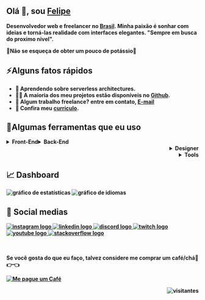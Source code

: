 <h2>Olá 👋, sou <a href="https://felipe-rocha.vercel.app/" target="_blank">Felipe </a></h2>

<p><strong>Desenvolvedor web e freelancer no <a href="https://linkss.app/mufmO" target="_blank">Brasil</a>. Minha paixão é sonhar com ideias e torná-las realidade com interfaces elegantes.
"Sempre em busca do proximo nivel".

<p>🍌Não se esqueça de obter um pouco de potássio🍌</p>

<h2>⚡️Alguns fatos rápidos</h2>
<div align="left">
    <ul>
        <li>🧐 Aprendendo sobre <strong>serverless architectures</strong>.</li>
        <li>👨‍💻 A maioria dos meu projetos estão disponíveis no <a href="https://github.com/FelipeSimoesDaRocha?tab=repositories" target="_blank">Github</a>.</li>
        <li>💼 Algum trabalho freelance? entre em contato, <a href="mailto:Felipe.SimoesDaRocha@Gmail.com" target="_blank">E-mail</a></li>
        <li>📙 Confira meu <a href="https://raw.githubusercontent.com/FelipeSimoesDaRocha/FelipeSimoesDaRocha/20afd8addb05fef498b106cf5ccfed7d3c7369f2/curriculo%5BPDF%5D.pdf" target="_blank">currículo</a>.</li>
    </ul>
</div>

<h2>🚀Algumas ferramentas que eu uso</h2>
<div>
  <div style="display: flex">
    <details align="left">
      <summary>Front-End</summary>
          <img src="https://raw.githubusercontent.com/devicons/devicon/master/icons/nextjs/nextjs-original.svg" alt="next-js" width="25" height="25" />
          <img src="https://raw.githubusercontent.com/devicons/devicon/master/icons/react/react-original-wordmark.svg" alt="react" width="25" height="25" />
          <img src="https://raw.githubusercontent.com/devicons/devicon/master/icons/angularjs/angularjs-original.svg" alt="angular-js" width="25" height="25" />
          <img src="https://raw.githubusercontent.com/devicons/devicon/master/icons/javascript/javascript-original.svg" alt="javascript" width="25" height="25" />
          <img src="https://raw.githubusercontent.com/devicons/devicon/master/icons/typescript/typescript-original.svg" alt="typescript" width="25" height="25" />
          <img src="https://raw.githubusercontent.com/devicons/devicon/master/icons/css3/css3-original-wordmark.svg" alt="css3" width="25" height="25" />
          <img src="https://raw.githubusercontent.com/devicons/devicon/master/icons/sass/sass-original.svg" alt="sass" width="25" height="25" />
          <img src="https://raw.githubusercontent.com/devicons/devicon/master/icons/bootstrap/bootstrap-plain.svg" alt="bootstrap" width="25" height="25" />
      </details>
      <details>
      <summary>Back-End</summary>
          <img src="https://raw.githubusercontent.com/devicons/devicon/master/icons/mongodb/mongodb-original.svg" alt="mongodb" width="25" height="25" />
          <img src="https://raw.githubusercontent.com/devicons/devicon/master/icons/mysql/mysql-original-wordmark.svg" alt="mysql" width="25" height="25" />
          <img src="https://raw.githubusercontent.com/devicons/devicon/master/icons/nodejs/nodejs-original-wordmark.svg" alt="nodejs" width="25" height="25" />
          <img src="https://raw.githubusercontent.com/devicons/devicon/master/icons/heroku/heroku-plain.svg" alt="heroku" width="25" height="25" />
          <img src="https://raw.githubusercontent.com/github/explore/80688e429a7d4ef2fca1e82350fe8e3517d3494d/topics/aws/aws.png" alt="aws" width="25" height="25" />
          <img src="https://www.vectorlogo.zone/logos/google_cloud/google_cloud-icon.svg" alt="gcp" width="25" height="25" />
          <img src="https://raw.githubusercontent.com/devicons/devicon/master/icons/docker/docker-original.svg" alt="Docker" width="25" height="25" />
      </details>
    </div>
    <div align="right">
      <details>
      <summary>Designer</summary>
          <img src="https://raw.githubusercontent.com/devicons/devicon/master/icons/figma/figma-original.svg" alt="Figma" width="25" height="25" />
          <img src="https://raw.githubusercontent.com/devicons/devicon/master/icons/photoshop/photoshop-plain.svg" alt="Photoshop" width="25" height="25" />
          <img src="https://raw.githubusercontent.com/devicons/devicon/master/icons/illustrator/illustrator-plain.svg" alt="Illustrator" width="25" height="25" />
      </details>
      <details>
      <summary>Tools</summary>
          <img src="https://raw.githubusercontent.com/devicons/devicon/master/icons/vscode/vscode-original.svg" alt="Vidual Studio code" width="25" height="25" />
          <img src="https://raw.githubusercontent.com/devicons/devicon/master/icons/visualstudio/visualstudio-plain.svg" alt="Vidual Studio code" width="25" height="25" />
          <img src="https://raw.githubusercontent.com/devicons/devicon/master/icons/git/git-original.svg" alt="Git" width="25" height="25" />
          <img src="https://raw.githubusercontent.com/devicons/devicon/master/icons/github/github-original.svg" alt="GitHub" width="25" height="25" />
          <img src="https://raw.githubusercontent.com/devicons/devicon/master/icons/gitlab/gitlab-original.svg" alt="GitLab" width="25" height="25" />
      </details>
    </div>
</div>

<h2>📈 Dashboard</h2>
<div align="left"> 
   <img src="https://github-readme-stats.vercel.app/api?hide_title=true&hide_rank=false&show_icons=true&include_all_commits=false&count_private=true&disable_animations=false&theme=github_dark&locale=pt-br&hide_border=false&username=FelipeSimoesDaRocha" height="150" alt="gráfico de estatísticas"/>
  <img src="https://github-readme-stats.vercel.app/api/top-langs?locale=pt-br&hide_title=false&layout=compact&card_width=320&langs_count=5&theme=github_dark&hide_border=false&username=FelipeSimoesDaRocha" height="150" alt="gráfico de idiomas" />
</div>
  
<h2>📱 Social medias</h2> 
<div align="left">
  <a href="https://www.instagram.com/fe_br1/" target="_blank">
    <img src="https://raw.githubusercontent.com/maurodesouza/profile-readme-generator/master/src/assets/icons/social/instagram/default.svg" width="44" height="32" alt="instagram logo"  />
  </a>
  <a href="https://www.linkedin.com/in/felipe-sim%C3%B5es-da-rocha/" target="_blank">
    <img src="https://raw.githubusercontent.com/maurodesouza/profile-readme-generator/master/src/assets/icons/social/linkedin/default.svg" width="44" height="32" alt="linkedin logo"  />
  </a>
  <a href="https://discord.com/invite/YFpCswADvF" target="_blank">
    <img src="https://raw.githubusercontent.com/maurodesouza/profile-readme-generator/master/src/assets/icons/social/discord/default.svg" width="44" height="32" alt="discord logo"  />
  </a>
  <a href="https://www.twitch.tv/felisoft" target="_blank">      
    <img src="https://raw.githubusercontent.com/maurodesouza/profile-readme-generator/master/src/assets/icons/social/twitch/default.svg" width="44" height="32" alt="twitch logo"  />
  </a>
  <a href="https://www.youtube.com/channel/UCZHg42bcGOziqLRlGldjJpA" target="_blank">
    <img src="https://raw.githubusercontent.com/maurodesouza/profile-readme-generator/master/src/assets/icons/social/youtube/default.svg" width="44" height="32" alt="youtube logo"  />
  </a>
  <a href="https://stackoverflow.com/users/21069353/felipe-sim%c3%b5es-da-rocha" target="_blank">
    <img src="https://raw.githubusercontent.com/maurodesouza/profile-readme-generator/master/src/assets/icons/social/stackoverflow/default.svg" width="44" height="32" alt="stackoverflow logo"  />
  </a>      
</div>

<br>
<br>
<p><strong>Se você gosta do que eu faço, talvez considere me comprar um café/chá🥺👉👈<p/>
<a href="https://www.buymeacoffee.com/feliperocha" target="_blank"><img src="https://cdn.buymeacoffee.com/buttons/v2/default-red.png" alt="Me pague um Café" width="150" ></a>
    
<p align="right"><img src="https://visitor-badge.glitch.me/badge?page_id=FelipeSimoesDaRocha.FelipeSimoesDaRocha" alt="visitantes"></p>
